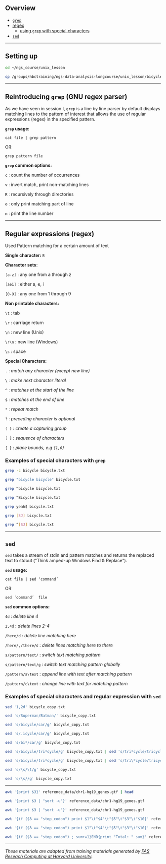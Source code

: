 
## Overview

* [`grep`](#grep)
* [regex](#regex)
  * [using `grep` with special characters](#example1)
* [`sed`](#sed)

***

## Setting up

```bash
cd ~/ngs_course/unix_lesson

cp /groups/hbctraining/ngs-data-analysis-longcourse/unix_lesson/bicycle.txt .
```
***

## Reintroducing `grep` (GNU regex parser) <a name="grep"></a>

As we have seen in session I, `grep` is a line by line parser by default displays matching lines to the pattern of interest that allows the use of regular expressions (regex) in the specified pattern.

**`grep` usage:**

`cat file | grep pattern`

OR

`grep pattern file`

**`grep` common options:**

`c` : count the number of occurrences

`v` : invert match, print non-matching lines

`R` : recursively through directories

`o` : only print matching part of line

`n` : print the line number

***

## Regular expressions (regex) <a name="regex"></a>

Used Pattern matching for a certain amount of text

**Single character:** `B`

**Character sets:**

`[a-z]` : any one from a through z 

`[aei]` : either a, e, i

`[0-9]` : any one from 1 through 9

**Non printable characters:**

`\t` : tab

`\r` : carriage return

`\n` : new line (Unix)

`\r\n` : new line (Windows)

`\s` : space

**Special Characters:**

`.` : *match any character (except new line)*

`\` : *make next character literal*

`^` : *matches at the start of the line*

`$` : *matches at the end of line*

`*` : *repeat match*

`?` : *preceding character is optional*

`( )` : *create a capturing group*

`[ ]` : *sequence of characters*

`{ }` : *place bounds, e.g `{1,6}`*

### Examples of special characters with `grep` <a name="example1"></a>

```bash
grep -c bicycle bicycle.txt

grep "bicycle bicycle" bicycle.txt 

grep ^bicycle bicycle.txt

grep ^Bicycle bicycle.txt 

grep yeah$ bicycle.txt

grep [SJ] bicycle.txt

grep ^[SJ] bicycle.txt 
```
***

## `sed` <a name="sed"></a>

`sed` takes a stream of stdin and pattern matches and returns the replaced text to stdout ("Think amped-up Windows Find & Replace").

**`sed` usage:** 

`cat file | sed ‘command’`

OR

`sed ‘command’  file`

**`sed` common options:**

`4d` : *delete line 4*

`2,4d` : *delete lines 2-4*

`/here/d` : *delete line matching here*

`/here/,/there/d` : *delete lines matching here to there*

`s/pattern/text/` : *switch text matching pattern*

`s/pattern/text/g` : *switch text matching pattern globally*

`/pattern/a\text` : *append line with text after matching pattern*

`/pattern/c\text` : *change line with text for matching pattern*

### Examples of special characters and regular expression with `sed`

```bash
sed '1,2d' bicycle_copy.txt

sed 's/Superman/Batman/' bicycle_copy.txt 

sed 's/bicycle/car/g' bicycle_copy.txt 

sed 's/.icycle/car/g' bicycle_copy.txt

sed 's/bi*/car/g' bicycle_copy.txt

sed 's/bicycle/tri*cycle/g' bicycle_copy.txt | sed 's/tri*cycle/tricycle/g'   ## does this work?

sed 's/bicycle/tri*cycle/g' bicycle_copy.txt | sed 's/tri\*cycle/tricycle/g'

sed 's/\s/\t/g' bicycle_copy.txt

sed 's/\s//g' bicycle_copy.txt
```
***

```bash
awk '{print $3}' reference_data/chr1-hg19_genes.gtf | head

awk '{print $3 | "sort -u"}' reference_data/chr1-hg19_genes.gtf 

awk '{print $3 | "sort -u"}' reference_data/chr1-hg19_genes.gtf 

awk '{if ($3 == "stop_codon") print $1"\t"$4"\t"$5"\t"$3"\t"$10}' reference_data/chr1-hg19_genes.gtf | head

awk '{if ($3 == "stop_codon") print $1"\t"$4"\t"$5"\t"$3"\t"$10}' reference_data/chr1-hg19_genes.gtf | sed 's/"//g' | sed 's/;//g' | head

awk '{if ($3 == "stop_codon") ; sum+=1}END{print "Total: " sum}' reference_data/chr1-hg19_genes.gtf 
```

***
*These materials are adapted from training materials generated by [FAS Reseach Computing at Harvard University](https://www.rc.fas.harvard.edu/training/training-materials/).*

